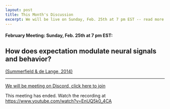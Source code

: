 ```yaml
---
layout: post
title: This Month's Discussion
excerpt: We will be live on Sunday, Feb. 25th at 7 pm EST -- read more for link to join
---
```


#### February Meeting: Sunday, Feb. 25th at 7 pm EST:

## How does expectation modulate neural signals and behavior?

[(Summerfield & de Lange, 2014)](https://www.nature.com/articles/nrn3838.pdf)

---

[We will be meeting on Discord, click here to join](https://discord.gg/zmAAx2W)

This meeting has ended. Watch the recording at https://www.youtube.com/watch?v=EnUQ5k0_4CA

